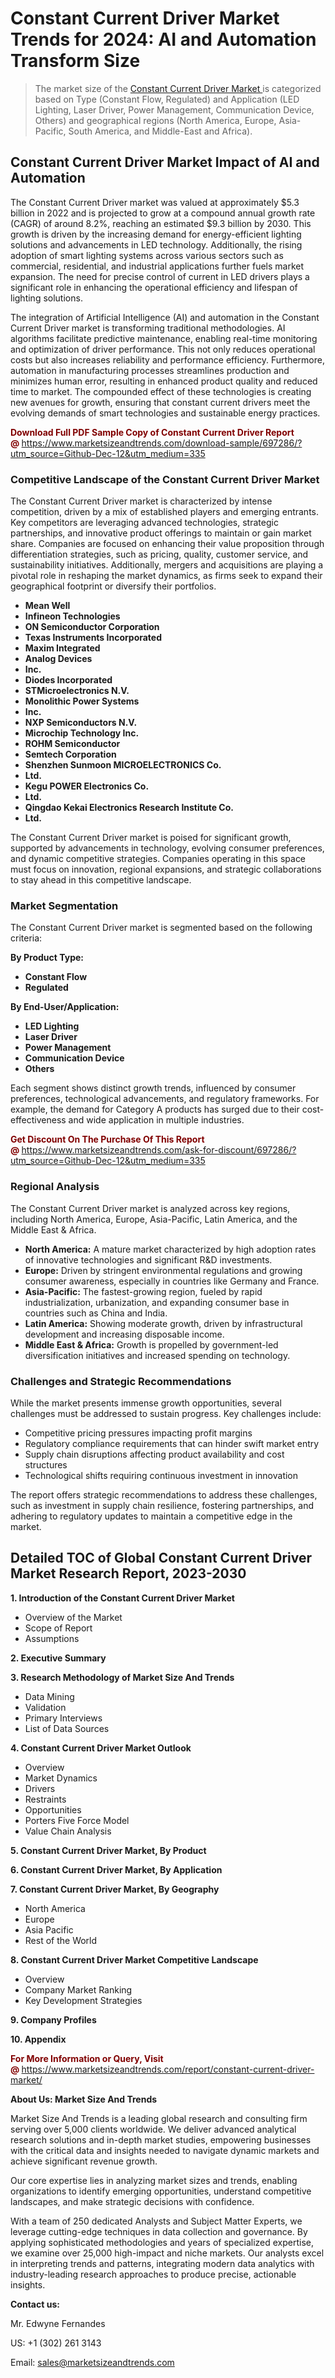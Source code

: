 <H1> Constant Current Driver Market Trends for 2024: AI and Automation Transform Size</H1><blockquote><p>The market size of the <a href="https://www.marketsizeandtrends.com/download-sample/697286/?utm_source=Github-Dec-12&amp;utm_medium=335" target="_blank">Constant Current Driver Market </a>is categorized based on Type (Constant Flow, Regulated) and Application (LED Lighting, Laser Driver, Power Management, Communication Device, Others) and geographical regions (North America, Europe, Asia-Pacific, South America, and Middle-East and Africa).</p></blockquote><p><h2>Constant Current Driver Market Impact of AI and Automation</h2><p>The Constant Current Driver market was valued at approximately $5.3 billion in 2022 and is projected to grow at a compound annual growth rate (CAGR) of around 8.2%, reaching an estimated $9.3 billion by 2030. This growth is driven by the increasing demand for energy-efficient lighting solutions and advancements in LED technology. Additionally, the rising adoption of smart lighting systems across various sectors such as commercial, residential, and industrial applications further fuels market expansion. The need for precise control of current in LED drivers plays a significant role in enhancing the operational efficiency and lifespan of lighting solutions.</p><p>The integration of Artificial Intelligence (AI) and automation in the Constant Current Driver market is transforming traditional methodologies. AI algorithms facilitate predictive maintenance, enabling real-time monitoring and optimization of driver performance. This not only reduces operational costs but also increases reliability and performance efficiency. Furthermore, automation in manufacturing processes streamlines production and minimizes human error, resulting in enhanced product quality and reduced time to market. The compounded effect of these technologies is creating new avenues for growth, ensuring that constant current drivers meet the evolving demands of smart technologies and sustainable energy practices.</p></p><p><strong><span style="color: #800000;">Download Full PDF Sample Copy of Constant Current Driver Report @</span>&nbsp;</strong><a href="https://www.marketsizeandtrends.com/download-sample/697286/?utm_source=Github-Dec-12&amp;utm_medium=335">https://www.marketsizeandtrends.com/download-sample/697286/?utm_source=Github-Dec-12&amp;utm_medium=335</a></p><h3>Competitive Landscape of the Constant Current Driver Market</h3><p>The Constant Current Driver market is characterized by intense competition, driven by a mix of established players and emerging entrants. Key competitors are leveraging advanced technologies, strategic partnerships, and innovative product offerings to maintain or gain market share. Companies are focused on enhancing their value proposition through differentiation strategies, such as pricing, quality, customer service, and sustainability initiatives. Additionally, mergers and acquisitions are playing a pivotal role in reshaping the market dynamics, as firms seek to expand their geographical footprint or diversify their portfolios.</p><p><strong><p><ul><li>Mean Well </li><li> Infineon Technologies </li><li> ON Semiconductor Corporation </li><li> Texas Instruments Incorporated </li><li> Maxim Integrated </li><li> Analog Devices </li><li> Inc. </li><li> Diodes Incorporated </li><li> STMicroelectronics N.V. </li><li> Monolithic Power Systems </li><li> Inc. </li><li> NXP Semiconductors N.V. </li><li> Microchip Technology Inc. </li><li> ROHM Semiconductor </li><li> Semtech Corporation </li><li> Shenzhen Sunmoon MICROELECTRONICS Co. </li><li> Ltd. </li><li> Kegu POWER Electronics Co. </li><li> Ltd. </li><li> Qingdao Kekai Electronics Research Institute Co. </li><li> Ltd.</p></li></ul></p></strong></p><p>The Constant Current Driver market is poised for significant growth, supported by advancements in technology, evolving consumer preferences, and dynamic competitive strategies. Companies operating in this space must focus on innovation, regional expansions, and strategic collaborations to stay ahead in this competitive landscape.</p><h3>Market Segmentation</h3><p>The Constant Current Driver market is segmented based on the following criteria:</p><p><strong>By Product Type:</strong></p><p><strong><p><ul><li>Constant Flow </li><li> Regulated</p></li></ul></p></strong></p><p><strong>By End-User/Application:</strong></p><p><strong><p><ul><li>LED Lighting </li><li> Laser Driver </li><li> Power Management </li><li> Communication Device </li><li> Others</p></li></ul></p></strong></p><p>Each segment shows distinct growth trends, influenced by consumer preferences, technological advancements, and regulatory frameworks. For example, the demand for Category A products has surged due to their cost-effectiveness and wide application in multiple industries.</p><p><strong><span style="color: #800000;">Get Discount On The Purchase Of This Report @&nbsp;</span></strong><a href="https://www.marketsizeandtrends.com/ask-for-discount/697286/?utm_source=Github-Dec-12&amp;utm_medium=335">https://www.marketsizeandtrends.com/ask-for-discount/697286/?utm_source=Github-Dec-12&amp;utm_medium=335</a></p><h3>Regional Analysis</h3><p>The Constant Current Driver market is analyzed across key regions, including North America, Europe, Asia-Pacific, Latin America, and the Middle East &amp; Africa.</p><ul><li><strong>North America:</strong> A mature market characterized by high adoption rates of innovative technologies and significant R&amp;D investments.</li><li><strong>Europe:</strong> Driven by stringent environmental regulations and growing consumer awareness, especially in countries like Germany and France.</li><li><strong>Asia-Pacific:</strong> The fastest-growing region, fueled by rapid industrialization, urbanization, and expanding consumer base in countries such as China and India.</li><li><strong>Latin America:</strong> Showing moderate growth, driven by infrastructural development and increasing disposable income.</li><li><strong>Middle East &amp; Africa:</strong> Growth is propelled by government-led diversification initiatives and increased spending on technology.</li></ul><h3>Challenges and Strategic Recommendations</h3><p>While the market presents immense growth opportunities, several challenges must be addressed to sustain progress. Key challenges include:</p><ul><li>Competitive pricing pressures impacting profit margins</li><li>Regulatory compliance requirements that can hinder swift market entry</li><li>Supply chain disruptions affecting product availability and cost structures</li><li>Technological shifts requiring continuous investment in innovation</li></ul><p>The report offers strategic recommendations to address these challenges, such as investment in supply chain resilience, fostering partnerships, and adhering to regulatory updates to maintain a competitive edge in the market.</p><h2>Detailed TOC of Global Constant Current Driver Market Research Report, 2023-2030</h2><p><strong>1. Introduction of the Constant Current Driver Market</strong></p><ul><li>Overview of the Market</li><li>Scope of Report</li><li>Assumptions&nbsp;</li></ul><p><strong>2. Executive Summary</strong></p><p><strong>3. Research Methodology of <strong>Market Size And Trends</strong></strong></p><ul><li>Data Mining</li><li>Validation</li><li>Primary Interviews</li><li>List of Data Sources&nbsp;</li></ul><p><strong>4. Constant Current Driver Market Outlook</strong></p><ul><li>Overview</li><li>Market Dynamics</li><li>Drivers</li><li>Restraints</li><li>Opportunities</li><li>Porters Five Force Model</li><li>Value Chain Analysis&nbsp;</li></ul><p><strong>5. Constant Current Driver Market, By Product</strong></p><p><strong>6. Constant Current Driver Market, By Application</strong></p><p><strong>7. Constant Current Driver Market, By Geography</strong></p><ul><li>North America</li><li>Europe</li><li>Asia Pacific</li><li>Rest of the World&nbsp;</li></ul><p><strong>8. Constant Current Driver Market Competitive Landscape</strong></p><ul><li>Overview</li><li>Company Market Ranking</li><li>Key Development Strategies&nbsp;</li></ul><p><strong>9. Company Profiles</strong></p><p><strong>10. Appendix</strong></p><p><strong><span style="color: #800000;">For More Information or Query, Visit @&nbsp;</span></strong><a href="https://www.marketsizeandtrends.com/report/constant-current-driver-market/">https://www.marketsizeandtrends.com/report/constant-current-driver-market/</a></p><p></p><p><strong>About Us:&nbsp;Market Size And Trends</strong></p><p>Market Size And Trends&nbsp;is a leading global research and consulting firm serving over 5,000 clients worldwide. We deliver advanced analytical research solutions and in-depth market studies, empowering businesses with the critical data and insights needed to navigate dynamic markets and achieve significant revenue growth.</p><p>Our core expertise lies in analyzing market sizes and trends, enabling organizations to identify emerging opportunities, understand competitive landscapes, and make strategic decisions with confidence.</p><p>With a team of 250 dedicated Analysts and Subject Matter Experts, we leverage cutting-edge techniques in data collection and governance. By applying sophisticated methodologies and years of specialized expertise, we examine over 25,000 high-impact and niche markets. Our analysts excel in interpreting trends and patterns, integrating modern data analytics with industry-leading research approaches to produce precise, actionable insights.</p><p><strong>Contact us:</strong></p><p>Mr. Edwyne Fernandes</p><p>US: +1 (302) 261 3143</p><p>Email: <a href="mailto:sales@marketsizeandtrends.com">sales@marketsizeandtrends.com</a>&nbsp;</p>
